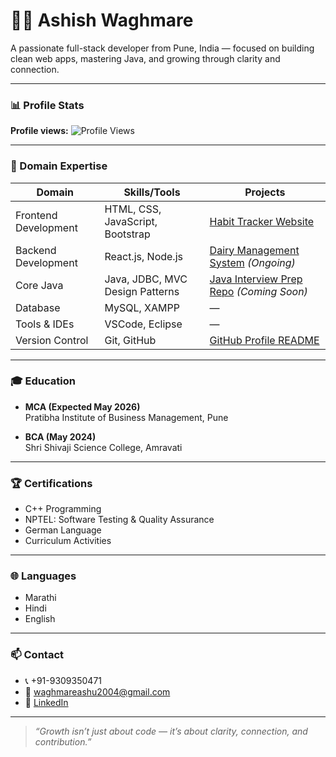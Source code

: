 # 👨‍💻 Ashish Waghmare

A passionate full-stack developer from Pune, India — focused on building clean web apps, mastering Java, and growing through clarity and connection.

---

### 📊 Profile Stats
**Profile views:** ![Profile Views](https://komarev.com/ghpvc/?username=ashishwaghmare&color=blue)

---

### 🧠 Domain Expertise

| Domain                | Skills/Tools                             | Projects |
|----------------------|------------------------------------------|----------|
| Frontend Development | HTML, CSS, JavaScript, Bootstrap         | [Habit Tracker Website](#) |
| Backend Development  | React.js, Node.js                        | [Dairy Management System](#) *(Ongoing)* |
| Core Java            | Java, JDBC, MVC Design Patterns          | [Java Interview Prep Repo](#) *(Coming Soon)* |
| Database             | MySQL, XAMPP                             | — |
| Tools & IDEs         | VSCode, Eclipse                          | — |
| Version Control      | Git, GitHub                              | [GitHub Profile README](#) |

---

### 🎓 Education

- **MCA (Expected May 2026)**  
  Pratibha Institute of Business Management, Pune

- **BCA (May 2024)**  
  Shri Shivaji Science College, Amravati

---

### 🏆 Certifications

- C++ Programming  
- NPTEL: Software Testing & Quality Assurance  
- German Language  
- Curriculum Activities

---

### 🌐 Languages

- Marathi  
- Hindi  
- English

---

### 📫 Contact

- 📞 +91-9309350471  
- 📧 [waghmareashu2004@gmail.com](mailto:waghmareashu2004@gmail.com)  
- 🔗 [LinkedIn](https://www.linkedin.com/in/ashish-waghmare-42076a290/)

---

> _“Growth isn’t just about code — it’s about clarity, connection, and contribution.”_
